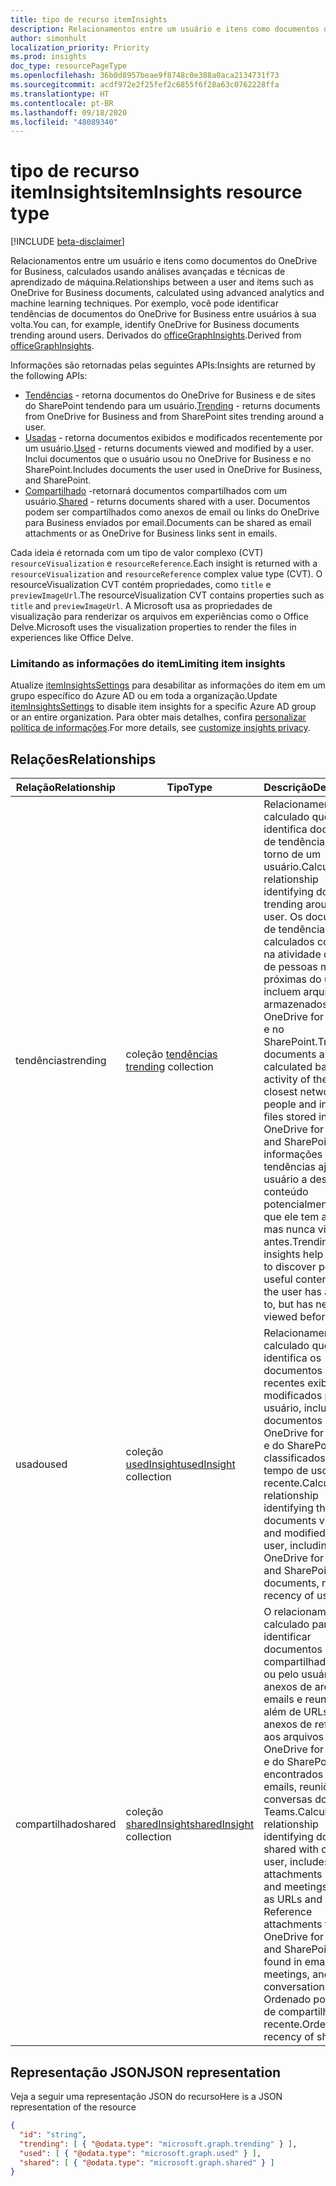 ```yaml
---
title: tipo de recurso itemInsights
description: Relacionamentos entre um usuário e itens como documentos do OneDrive for Business, calculados usando análises avançadas e técnicas de aprendizado de máquina. Por exemplo, você pode identificar tendências de documentos do OneDrive for Business entre usuários à sua volta.
author: simonhult
localization_priority: Priority
ms.prod: insights
doc_type: resourcePageType
ms.openlocfilehash: 36b0d8957beae9f8748c0e388a0aca2134731f73
ms.sourcegitcommit: acdf972e2f25fef2c6855f6f28a63c0762228ffa
ms.translationtype: HT
ms.contentlocale: pt-BR
ms.lasthandoff: 09/18/2020
ms.locfileid: "48089340"
---
```

# <a name="iteminsights-resource-type"></a><span data-ttu-id="6240a-104">tipo de recurso itemInsights</span><span class="sxs-lookup"><span data-stu-id="6240a-104">itemInsights resource type</span></span>

[!INCLUDE [beta-disclaimer](../../includes/beta-disclaimer.md)]

<span data-ttu-id="6240a-105">Relacionamentos entre um usuário e itens como documentos do OneDrive for Business, calculados usando análises avançadas e técnicas de aprendizado de máquina.</span><span class="sxs-lookup"><span data-stu-id="6240a-105">Relationships between a user and items such as OneDrive for Business documents, calculated using advanced analytics and machine learning techniques.</span></span> <span data-ttu-id="6240a-106">Por exemplo, você pode identificar tendências de documentos do OneDrive for Business entre usuários à sua volta.</span><span class="sxs-lookup"><span data-stu-id="6240a-106">You can, for example, identify OneDrive for Business documents trending around users.</span></span> <span data-ttu-id="6240a-107">Derivados do [officeGraphInsights](officegraphinsights.md).</span><span class="sxs-lookup"><span data-stu-id="6240a-107">Derived from [officeGraphInsights](officegraphinsights.md).</span></span>

<span data-ttu-id="6240a-108">Informações são retornadas pelas seguintes APIs:</span><span class="sxs-lookup"><span data-stu-id="6240a-108">Insights are returned by the following APIs:</span></span>

- <span data-ttu-id="6240a-109">[Tendências](insights-trending.md) - retorna documentos do OneDrive for Business e de sites do SharePoint tendendo para um usuário.</span><span class="sxs-lookup"><span data-stu-id="6240a-109">[Trending](insights-trending.md) - returns documents from OneDrive for Business and from SharePoint sites trending around a user.</span></span>
- <span data-ttu-id="6240a-110">[Usadas](insights-used.md) - retorna documentos exibidos e modificados recentemente por um usuário.</span><span class="sxs-lookup"><span data-stu-id="6240a-110">[Used](insights-used.md) - returns documents viewed and modified by a user.</span></span> <span data-ttu-id="6240a-111">Inclui documentos que o usuário usou no OneDrive for Business e no SharePoint.</span><span class="sxs-lookup"><span data-stu-id="6240a-111">Includes documents the user used in OneDrive for Business, and SharePoint.</span></span>
- <span data-ttu-id="6240a-112">[Compartilhado](insights-shared.md) -retornará documentos compartilhados com um usuário.</span><span class="sxs-lookup"><span data-stu-id="6240a-112">[Shared](insights-shared.md) - returns documents shared with a user.</span></span> <span data-ttu-id="6240a-113">Documentos podem ser compartilhados como anexos de email ou links do OneDrive para Business enviados por email.</span><span class="sxs-lookup"><span data-stu-id="6240a-113">Documents can be shared as email attachments or as OneDrive for Business links sent in emails.</span></span>

<span data-ttu-id="6240a-114">Cada ideia é retornada com um tipo de valor complexo (CVT) `resourceVisualization` e `resourceReference`.</span><span class="sxs-lookup"><span data-stu-id="6240a-114">Each insight is returned with a `resourceVisualization` and `resourceReference` complex value type (CVT).</span></span> <span data-ttu-id="6240a-115">O resourceVisualization CVT contém propriedades, como `title` e `previewImageUrl`.</span><span class="sxs-lookup"><span data-stu-id="6240a-115">The resourceVisualization CVT contains properties such as `title` and `previewImageUrl`.</span></span> <span data-ttu-id="6240a-116">A Microsoft usa as propriedades de visualização para renderizar os arquivos em experiências como o Office Delve.</span><span class="sxs-lookup"><span data-stu-id="6240a-116">Microsoft uses the visualization properties to render the files in experiences like Office Delve.</span></span>

### <a name="limiting-item-insights"></a><span data-ttu-id="6240a-117">Limitando as informações do item</span><span class="sxs-lookup"><span data-stu-id="6240a-117">Limiting item insights</span></span>

<span data-ttu-id="6240a-118">Atualize [itemInsightsSettings](iteminsightssettings.md) para desabilitar as informações do item em um grupo específico do Azure AD ou em toda a organização.</span><span class="sxs-lookup"><span data-stu-id="6240a-118">Update [itemInsightsSettings](iteminsightssettings.md) to disable item insights for a specific Azure AD group or an entire organization.</span></span> <span data-ttu-id="6240a-119">Para obter mais detalhes, confira [personalizar política de informações](/graph/insights-customize-item-insights-privacy?view=graph-rest-1.0).</span><span class="sxs-lookup"><span data-stu-id="6240a-119">For more details, see [customize insights privacy](/graph/insights-customize-item-insights-privacy?view=graph-rest-1.0).</span></span>

## <a name="relationships"></a><span data-ttu-id="6240a-120">Relações</span><span class="sxs-lookup"><span data-stu-id="6240a-120">Relationships</span></span>

| <span data-ttu-id="6240a-121">Relação</span><span class="sxs-lookup"><span data-stu-id="6240a-121">Relationship</span></span>      | <span data-ttu-id="6240a-122">Tipo</span><span class="sxs-lookup"><span data-stu-id="6240a-122">Type</span></span>          | <span data-ttu-id="6240a-123">Descrição</span><span class="sxs-lookup"><span data-stu-id="6240a-123">Description</span></span>  |
| ------------- |---------------| -------------|
| <span data-ttu-id="6240a-124">tendências</span><span class="sxs-lookup"><span data-stu-id="6240a-124">trending</span></span>      | <span data-ttu-id="6240a-125">coleção [tendências](insights-trending.md) </span><span class="sxs-lookup"><span data-stu-id="6240a-125">[trending](insights-trending.md) collection</span></span>       | <span data-ttu-id="6240a-126">Relacionamento calculado que identifica documentos de tendências em torno de um usuário.</span><span class="sxs-lookup"><span data-stu-id="6240a-126">Calculated relationship identifying documents trending around a user.</span></span> <span data-ttu-id="6240a-127">Os documentos de tendência são calculados com base na atividade da rede de pessoas mais próximas do usuário e incluem arquivos armazenados no OneDrive for Business e no SharePoint.</span><span class="sxs-lookup"><span data-stu-id="6240a-127">Trending documents are calculated based on activity of the user's closest network of people and include files stored in OneDrive for Business and SharePoint.</span></span> <span data-ttu-id="6240a-128">As informações de tendências ajudam o usuário a descobrir o conteúdo potencialmente útil que ele tem acesso, mas nunca viu antes.</span><span class="sxs-lookup"><span data-stu-id="6240a-128">Trending insights help the user to discover potentially useful content that the user has access to, but has never viewed before.</span></span>|
| <span data-ttu-id="6240a-129">usado</span><span class="sxs-lookup"><span data-stu-id="6240a-129">used</span></span>      | <span data-ttu-id="6240a-130">coleção [usedInsight](insights-used.md)</span><span class="sxs-lookup"><span data-stu-id="6240a-130">[usedInsight](insights-used.md) collection</span></span>        | <span data-ttu-id="6240a-131">Relacionamento calculado que identifica os documentos mais recentes exibidos e modificados por um usuário, incluindo documentos do OneDrive for Business e do SharePoint, classificados por tempo de uso recente.</span><span class="sxs-lookup"><span data-stu-id="6240a-131">Calculated relationship identifying the latest documents viewed and modified by a user, including OneDrive for Business and SharePoint documents, ranked by recency of use.</span></span>|
| <span data-ttu-id="6240a-132">compartilhado</span><span class="sxs-lookup"><span data-stu-id="6240a-132">shared</span></span>        | <span data-ttu-id="6240a-133">coleção [sharedInsight](insights-shared.md)</span><span class="sxs-lookup"><span data-stu-id="6240a-133">[sharedInsight](insights-shared.md) collection</span></span>        | <span data-ttu-id="6240a-134">O relacionamento calculado para identificar documentos compartilhados com ou pelo usuário inclui anexos de arquivo em emails e reuniões, além de URLs e anexos de referência aos arquivos do OneDrive for Business e do SharePoint encontrados em emails, reuniões e conversas do Teams.</span><span class="sxs-lookup"><span data-stu-id="6240a-134">Calculated relationship identifying documents shared with or by the user, includes file attachments in emails and meetings, as well as URLs and Reference attachments to OneDrive for Business and SharePoint files found in emails, meetings, and Teams conversations.</span></span> <span data-ttu-id="6240a-135">Ordenado por tempo de compartilhamento recente.</span><span class="sxs-lookup"><span data-stu-id="6240a-135">Ordered by recency of share.</span></span>|


## <a name="json-representation"></a><span data-ttu-id="6240a-136">Representação JSON</span><span class="sxs-lookup"><span data-stu-id="6240a-136">JSON representation</span></span>

<span data-ttu-id="6240a-137">Veja a seguir uma representação JSON do recurso</span><span class="sxs-lookup"><span data-stu-id="6240a-137">Here is a JSON representation of the resource</span></span>
<!-- {
  "blockType": "resource",
  "keyProperty":"id",
  "baseType":"microsoft.graph.officeGraphInsights",
  "optionalProperties": [
    "trending",
    "used",
    "shared"
  ],
  "@odata.type": "microsoft.graph.itemInsights"
}-->

```json
{
  "id": "string",
  "trending": [ { "@odata.type": "microsoft.graph.trending" } ],
  "used": [ { "@odata.type": "microsoft.graph.used" } ],
  "shared": [ { "@odata.type": "microsoft.graph.shared" } ]
}
```


